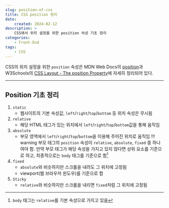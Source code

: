 ```yaml
---
slug: position-of-css
title: CSS position 정리
date:
    created: 2024-02-12
description: >
    CSS에서 위치 설정을 위한 position 속성 기초 정리  
categories:
    - Front-End
tags:
    - CSS
---
```


CSS의 위치 설정을 위한 `position` 속성은 MDN Web Docs의 [position](https://developer.mozilla.org/en-US/docs/Web/CSS/position)과 W3Schools의 [CSS Layout - The position Property](https://www.w3schools.com/css/css_positioning.asp)에 자세히 정리되어 있다.  

<!-- more -->

---

## Position 기초 정리

1. `static`
    - 웹사이트의 기본 속성값, `left`/`right`/`top`/`bottom` 등 위치 속성은 무시됨
1. `relative`
    - 해당 HTML 태그가 있는 위치에서 `left`/`right`/`top`/`bottom`값을 통해 움직임
1. `absolute`
    - 부모 영역에서 `left`/`right`/`top`/`bottom`을 이용해 주어진 위치로 움직임
    !!! warning
        부모 태그의 `position` 속성이 `relative`, `absolute`, `fixed` 중 하나여야 함. 만약 부모 태그가 해당 속성을 가지고 있지 않다면 상위 요소를 기준으로 하고, 최종적으로는 `body` 태그를 기준으로 함[^1]
1. `fixed`
    - `absolute`와 비슷하지만 스크롤을 내려도 그 위치에 고정됨
    - viewport(웹 브라우저 윈도우)를 기준으로 함
1. `Sticky`
    - `relative`와 비슷하지만 스크롤을 내리면 `fixed`처럼 그 위치에 고정됨

[^1]: `body` 태그는 `relative`를 기본 속성으로 가지고 있음